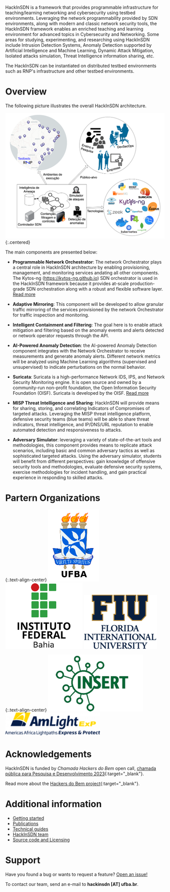 HackInSDN is a framework that provides programmable infrastructure for teaching/learning networking and cybersecurity using testbed environments. Leveraging the network programmability provided by SDN environments, along with modern and classic network security tools, the HackInSDN framework enables an enriched teaching and learning environment for advanced topics in Cybersecurity and Networking. Some areas for studying, experimenting, and researching using HackInSDN include Intrusion Detection Systems, Anomaly Detection supported by Artificial Intelligence and Machine Learning, Dynamic Attack Mitigation, Isolated attacks simulation, Threat Intelligence information sharing, etc.

The HackInSDN can be instantiated on distributed testbed environments such as RNP's infrastructure and other testbed environments.

# Overview

The following picture illustrates the overall HackInSDN architecture.

![HackInSDN big picture](/assets/img/hackinsdn.png){:.centered}

The main components are presented below:

- **Programmable Network Orchestrator**: The network Orchestrator plays a central role in HackInSDN architecture by enabling provisioning, management, and monitoring services andating all other components. The Kytos-ng (https://kytos-ng.github.io) SDN orchestrator is used in the HackInSDN framework because it provides at-scale production-grade SDN orchestration along with a robust and flexible software layer. [Read more](./kytos-info.html)
- **Adaptive Mirroring**: This component will be developed to allow granular traffic mirroring of the services provisioned by the network Orchestrator for traffic inspection and monitoring.
- **Intelligent Containment and Filtering**: The goal here is to enable attack mitigation and filtering based on the anomaly events and alerts detected or network operator requests through the API.
- **AI-Powered Anomaly Detection**: the AI-powered Anomaly Detection component integrates with the Network Orchestrator to receive measurements and generate anomaly alerts. Different network metrics will be analyzed using Machine Learning algorithms (supervised and unsupervised) to indicate perturbations on the normal behavior.
- **Suricata**: Suricata is a high-performance Network IDS, IPS, and Network Security Monitoring engine. It is open source and owned by a community-run non-profit foundation, the Open Information Security Foundation (OISF). Suricata is developed by the OISF. [Read more](./suricata.html)
- **MISP Threat Intelligence and Sharing**: HackInSDN will provide means for sharing, storing, and correlating Indicators of Compromises of targeted attacks. Leveraging the MISP threat intelligence platform, defensive security teams (blue teams) will be able to share threat indicators, threat intelligence, and IP/DNS/URL reputation to enable automated detection and responsiveness to attacks.

- **Adversary Simulator**: leveraging a variety of state-of-the-art tools and methodologies, this component provides means to replicate attack scenarios, including basic and common adversary tactics as well as sophisticated targeted attacks. Using the adversary simulator, students will benefit from different perspectives: gain knowledge of offensive security tools and methodologies, evaluate defensive security systems, exercise methodologies for incident handling, and gain practical experience in responding to skilled attacks.

# Partern Organizations

{:.text-align-center}
[![UFBA logo](/assets/img/ufba.png)](https://www.ufba.br)
[![IFBA logo](/assets/img/ifba.png)](https://www.ifba.edu.br)
[![FIU logo](/assets/img/fiu.png)](https://www.fiu.edu)

{:.text-align-center}
[![INSERT logo](/assets/img/insert.png)](http://insert.ufba.br)
[![Amlight Logo](/assets/img/amlight.png)](https://www.amlight.net)


# Acknowledgements

HackInSDN is funded by *Chamada Hackers do Bem* open call, [chamada pública para Pesquisa e Desenvolvimento 2023](https://www.rnp.br/noticias/hackers-do-bem-resultado-da-chamada-publica-para-pesquisa-e-desenvolvimento-2023){:target="_blank"}.

Read more about the [Hackers do Bem project](https://hackersdobem.org.br){:target="_blank"}.

# Additional information

 - [Getting started](./getting-started.html)
 - [Publications](./publications.html)
 - [Technical guides](./technical-guides.html)
 - [HackInSDN team](./hackinsdn-team.html)
 - [Source code and Licensing](./source-code-license.html)

# Support

Have you found a bug or wants to request a feature? [Open an issue!](https://github.com/hackinsdn/hackinsdn/issues)

To contact our team, send an e-mail to **hackinsdn [AT] ufba.br**.
